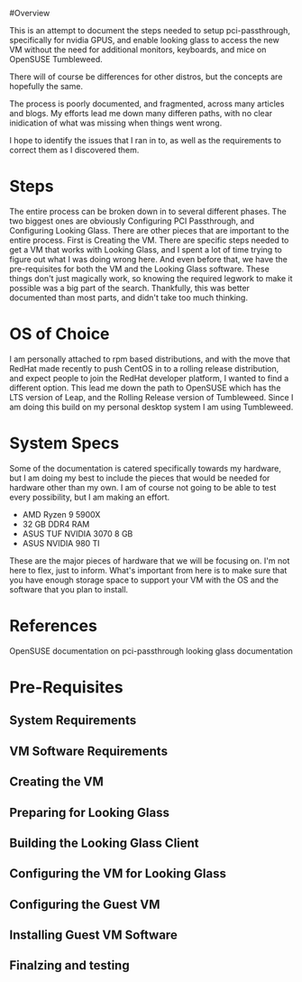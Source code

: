 #Overview

This is an attempt to document the steps needed to setup pci-passthrough, specifically for nvidia GPUS, and enable looking glass to access the new VM without the need for additional monitors, keyboards, and mice on OpenSUSE Tumbleweed.

There will of course be differences for other distros, but the concepts are hopefully the same.

The process is poorly documented, and fragmented, across many articles and blogs. My efforts lead me down many differen paths, with no clear inidication of what was missing when things went wrong. 

I hope to identify the issues that I ran in to, as well as the requirements to correct them as I discovered them.

# Steps

The entire process can be broken down in to several different phases. The two biggest ones are obviously Configuring PCI Passthrough, and Configuring Looking Glass. There are other pieces that are important to the entire process. First is Creating the VM. There are specific steps needed to get a VM that works with Looking Glass, and I spent a lot of time trying to figure out what I was doing wrong here. And even before that, we have the pre-requisites for both the VM and the Looking Glass software. These things don't just magically work, so knowing the required legwork to make it possible was a big part of the search. Thankfully, this was better documented than most parts, and didn't take too much thinking.

# OS of Choice

I am personally attached to rpm based distributions, and with the move that RedHat made recently to push CentOS in to a rolling release distribution, and expect people to join the RedHat developer platform, I wanted to find a different option. This lead me down the path to OpenSUSE which has the LTS version of Leap, and the Rolling Release version of Tumbleweed. Since I am doing this build on my personal desktop system I am using Tumbleweed.

# System Specs

Some of the documentation is catered specifically towards my hardware, but I am doing my best to include the pieces that would be needed for hardware other than my own. I am of course not going to be able to test every possibility, but I am making an effort.

* AMD Ryzen 9 5900X
* 32 GB DDR4 RAM
* ASUS TUF NVIDIA 3070 8 GB
* ASUS NVIDIA 980 TI

These are the major pieces of hardware that we will be focusing on. I'm not here to flex, just to inform. What's important from here is to make sure that you have enough storage space to support your VM with the OS and the software that you plan to install.

# References

OpenSUSE documentation on pci-passthrough
looking glass documentation

# Pre-Requisites

## System Requirements

## VM Software Requirements

## Creating the VM

## Preparing for Looking Glass

## Building the Looking Glass Client

## Configuring the VM for Looking Glass

## Configuring the Guest VM

## Installing Guest VM Software

## Finalzing and testing
